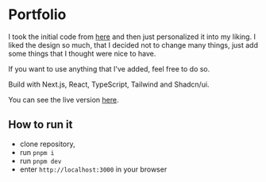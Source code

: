 # Portfolio

I took the initial code from [here](https://github.com/achris-alonzo30/github-portfolio) and then just personalized it into my liking. 
I liked the design so much, that I decided not to change many things, just add some things that I thought were nice to have. 

If you want to use anything that I've added, feel free to do so. 

Build with Next.js, React, TypeScript, Tailwind and Shadcn/ui.

You can see the live version [here]().

## How to run it

- clone repository,
- run `pnpm i`
- run `pnpm dev`
- enter `http://localhost:3000` in your browser
